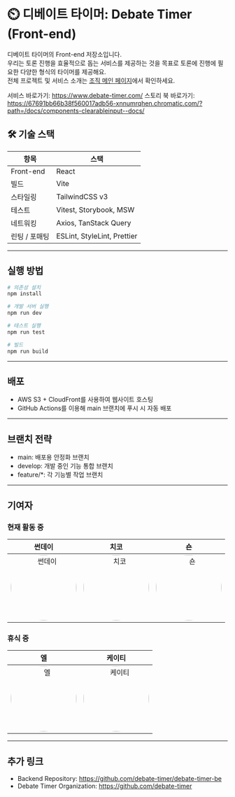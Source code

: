 # ⏲️ 디베이트 타이머: Debate Timer (Front-end)

디베이트 타이머의 Front-end 저장소입니다.  
우리는 토론 진행을 효율적으로 돕는 서비스를 제공하는 것을 목표로 토론에 진행에 필요한 다양한 형식의 타이머를 제공해요.  
전체 프로젝트 및 서비스 소개는 [조직 메인 페이지](https://github.com/debate-timer)에서 확인하세요.

서비스 바로가기: <https://www.debate-timer.com/>
스토리 북 바로가기: <https://67691bb66b38f560017adb56-xnnumrqhen.chromatic.com/?path=/docs/components-clearableinput--docs/>

## 🛠️ 기술 스택

| 항목          | 스택                        |
| ------------- | --------------------------- |
| Front-end     | React                       |
| 빌드          | Vite                        |
| 스타일링      | TailwindCSS v3              |
| 테스트        | Vitest, Storybook, MSW      |
| 네트워킹      | Axios, TanStack Query       |
| 린팅 / 포매팅 | ESLint, StyleLint, Prettier |

---

## 실행 방법

```bash
# 의존성 설치
npm install

# 개발 서버 실행
npm run dev

# 테스트 실행
npm run test

# 빌드
npm run build
```

---

## 배포

- AWS S3 + CloudFront를 사용하여 웹사이트 호스팅
- GitHub Actions를 이용해 main 브랜치에 푸시 시 자동 배포

---

## 브랜치 전략

- main: 배포용 안정화 브랜치
- develop: 개발 중인 기능 통합 브랜치
- feature/\*: 각 기능별 작업 브랜치

---

## 기여자

### 현재 활동 중

|                                                                                         **썬데이**                                                                                         |                                                                                          **치코**                                                                                           |                                                                                             **숀**                                                                                             |
| :----------------------------------------------------------------------------------------------------------------------------------------------------------------------------------------: | :-----------------------------------------------------------------------------------------------------------------------------------------------------------------------------------------: | :--------------------------------------------------------------------------------------------------------------------------------------------------------------------------------------------: |
| <a href="https://github.com/useon" target="_blank"><img src="https://avatars.githubusercontent.com/u/74897720?v=4" width="150" height="150" style="border-radius: 50%;" alt="썬데이"/></a> | <a href="https://github.com/jaeml06" target="_blank"><img src="https://avatars.githubusercontent.com/u/107801932?v=4" width="150" height="150" style="border-radius: 50%;" alt="치코"/></a> | <a href="https://github.com/i-meant-to-be" target="_blank"><img src="https://avatars.githubusercontent.com/u/77564014?v=4" width="150" height="150" style="border-radius: 50%;" alt="숀"/></a> |

### 휴식 중

|                                                                                            **엘**                                                                                             |                                                                                          **케이티**                                                                                           |
| :-------------------------------------------------------------------------------------------------------------------------------------------------------------------------------------------: | :-------------------------------------------------------------------------------------------------------------------------------------------------------------------------------------------: |
| <a href="https://github.com/eunwoo-levi" target="_blank"><img src="https://avatars.githubusercontent.com/u/162898956?v=4" width="150" height="150" style="border-radius: 50%;" alt="엘"/></a> | <a href="https://github.com/katie424" target="_blank"><img src="https://avatars.githubusercontent.com/u/80771814?v=4" width="150" height="150" style="border-radius: 50%;" alt="케이티"/></a> |

---

## 추가 링크

- Backend Repository: <https://github.com/debate-timer/debate-timer-be>
- Debate Timer Organization: <https://github.com/debate-timer>
